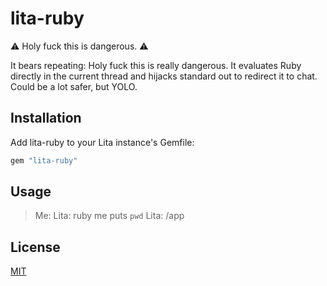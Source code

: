 # lita-ruby

:warning: Holy fuck this is dangerous. :warning:

It bears repeating: Holy fuck this is really dangerous. It evaluates Ruby
directly in the current thread and hijacks standard out to redirect it to chat.
Could be a lot safer, but YOLO.

## Installation

Add lita-ruby to your Lita instance's Gemfile:

``` ruby
gem "lita-ruby"
```

## Usage

> Me: Lita: ruby me puts `pwd`
> Lita: /app

## License

[MIT](http://opensource.org/licenses/MIT)
